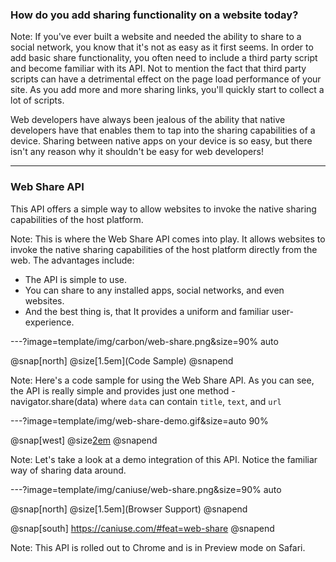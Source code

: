 ### How do you add sharing functionality on a website today?

Note:
If you've ever built a website and needed the ability to share to a social network, you know that it's not as easy as it first seems. In order to add basic share functionality, you often need to include a third party script and become familiar with its API. Not to mention the fact that third party scripts can have a detrimental effect on the page load performance of your site. As you add more and more sharing links, you'll quickly start to collect a lot of scripts.

Web developers have always been jealous of the ability that native developers have that enables them to tap into the sharing capabilities of a device. Sharing between native apps on your device is so easy, but there isn't any reason why it shouldn't be easy for web developers!

---

### Web Share API

This API offers a simple way to allow websites to invoke the native sharing capabilities of the host platform.

Note:
This is where the Web Share API comes into play. It allows websites to invoke the native sharing capabilities of the host platform directly from the web. The advantages include:
- The API is simple to use.
- You can share to any installed apps, social networks, and even websites.
- And the best thing is, that It provides a uniform and familiar user-experience.

---?image=template/img/carbon/web-share.png&size=90% auto

@snap[north]
@size[1.5em](Code Sample)
@snapend

Note:
Here's a code sample for using the Web Share API. As you can see, the API is really simple and provides just one method - navigator.share(data)
where `data` can contain `title`, `text`, and `url`

---?image=template/img/web-share-demo.gif&size=auto 90%

@snap[west]
@size[2em](Demo)
@snapend

Note:
Let's take a look at a demo integration of this API. Notice the familiar way of sharing data around.

---?image=template/img/caniuse/web-share.png&size=90% auto

@snap[north]
@size[1.5em](Browser Support)
@snapend

@snap[south]
https://caniuse.com/#feat=web-share
@snapend

Note:
This API is rolled out to Chrome and is in Preview mode on Safari.
